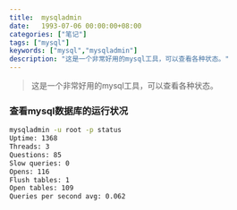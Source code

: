```yaml
---
title:  mysqladmin
date:   1993-07-06 00:00:00+08:00
categories: ["笔记"]
tags: ["mysql"]
keywords: ["mysql","mysqladmin"]
description: "这是一个非常好用的mysql工具，可以查看各种状态。"
---
```



> 这是一个非常好用的mysql工具，可以查看各种状态。

### 查看mysql数据库的运行状况

```bash
mysqladmin -u root -p status
Uptime: 1368  
Threads: 3  
Questions: 85  
Slow queries: 0  
Opens: 116  
Flush tables: 1  
Open tables: 109  
Queries per second avg: 0.062
```